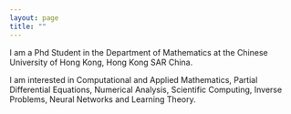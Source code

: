 ```yaml
---
layout: page
title: ""
---
```


I am a Phd Student in the Department of Mathematics at the Chinese University of Hong Kong, Hong Kong SAR China. 

I am interested in Computational and Applied Mathematics, Partial Differential Equations, Numerical Analysis, Scientific Computing, Inverse Problems, Neural Networks and Learning Theory. 

